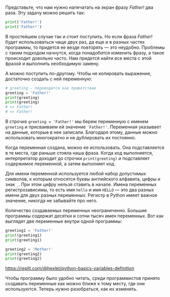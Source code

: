 
Представьте, что нам нужно напечатать на экран фразу *Father!* два раза. Эту задачу можно решить так:

```python
print('Father!')
print('Father!')
```

В простейшем случае так и стоит поступить. Но если фраза *Father!* будет использоваться чаще двух раз, да еще и в разных частях программы, то придется ее везде повторять — это неудобно. Проблемы с таким подходом начнутся, когда понадобится изменить фразу, а такое происходит довольно часто. Нам придется найти все места с этой фразой и выполнить необходимую замену.

А можно поступить по-другому. Чтобы не копировать выражение, достаточно создать с ней переменную:

```python
# greeting - переводится как приветствие
greeting = 'Father!'
print(greeting)
print(greeting)
# => Father!
# => Father!
```

В строчке `greeting = 'Father!'` мы берем переменную с именем `greeting` и присваиваем ей значение `'Father!'`. Переменная указывает на данные, которые в нее записали. Благодаря этому, данные можно использовать многократно и не дублировать их постоянно.

Когда переменная создана, можно ее использовать. Она подставляется в те места, где раньше стояла наша фраза. Когда код выполняется, интерпретатор доходит до строчки `print(greeting)` и подставляет содержимое переменной, а затем выполняет код.

Для имени переменной используется любой набор допустимых символов, к которым относятся буквы английского алфавита, цифры и знак `_`. При этом цифру нельзя ставить в начале. Имена переменных регистрозависимы, то есть имя `hello` и имя `HELLO` — это два разных имени для двух разных переменных. Регистр в Python имеет важное значение, никогда не забывайте про него.

Количество создаваемых переменных неограниченно. Большие программы содержат десятки и сотни тысяч имен переменных. Вот как выглядят две переменные внутри одной программы:

```python
greeting1 = 'Father!'
print(greeting1)
print(greeting1)

greeting2 = 'Mother!'
print(greeting2)
print(greeting2)
```

https://replit.com/@hexlet/python-basics-variables-definition

Чтобы программу было удобно читать, среди программистов принято создавать переменные как можно ближе к тому месту, где они используются. Теперь нужно разобраться, как их изменять.
